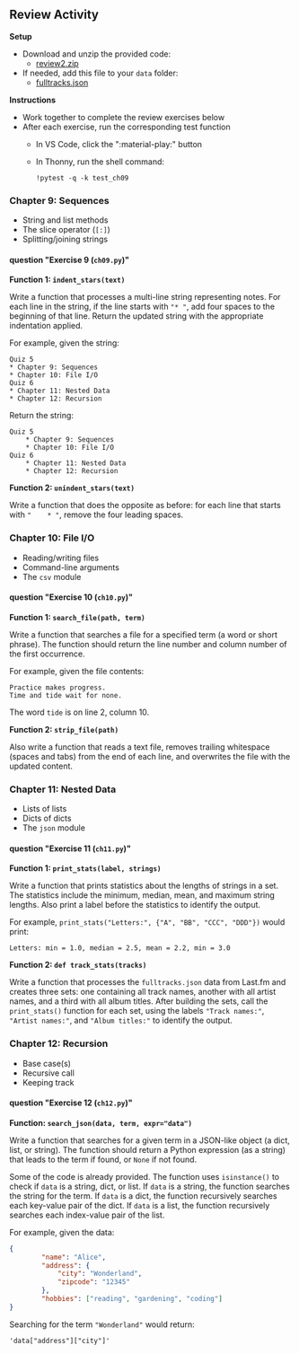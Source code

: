 ## Review Activity

**Setup**

* Download and unzip the provided code:
    * [review2.zip](review2.zip)
* If needed, add this file to your `data` folder:
    * [fulltracks.json](https://w3.cs.jmu.edu/cs149/f24/pa/pa3/data/fulltracks.json)

**Instructions**

* Work together to complete the review exercises below
* After each exercise, run the corresponding test function
    * In VS Code, click the ":material-play:" button
    * In Thonny, run the shell command:

      ```
      !pytest -q -k test_ch09
      ```


### Chapter 9: Sequences

* String and list methods
* The slice operator (`[:]`)
* Splitting/joining strings

#### question "Exercise 9 (`ch09.py`)"

**Function 1: `indent_stars(text)`**

Write a function that processes a multi-line string representing notes.
For each line in the string, if the line starts with `"* "`, add four spaces to the beginning of that line.
Return the updated string with the appropriate indentation applied.

For example, given the string:

```
Quiz 5
* Chapter 9: Sequences
* Chapter 10: File I/O
Quiz 6
* Chapter 11: Nested Data
* Chapter 12: Recursion
```
Return the string:

```
Quiz 5
    * Chapter 9: Sequences
    * Chapter 10: File I/O
Quiz 6
    * Chapter 11: Nested Data
    * Chapter 12: Recursion
```

**Function 2: `unindent_stars(text)`**

Write a function that does the opposite as before:
for each line that starts with <code>"&nbsp; &nbsp; * "</code>, remove the four leading spaces.


### Chapter 10: File I/O

* Reading/writing files
* Command-line arguments
* The `csv` module

#### question "Exercise 10 (`ch10.py`)"

**Function 1: `search_file(path, term)`**

Write a function that searches a file for a specified term (a word or short phrase).
The function should return the line number and column number of the first occurrence.

For example, given the file contents:

```
Practice makes progress.
Time and tide wait for none.
```
The word `tide` is on line 2, column 10.

**Function 2: `strip_file(path)`**

Also write a function that reads a text file, removes trailing whitespace (spaces and tabs) from the end of each line, and overwrites the file with the updated content.


### Chapter 11: Nested Data

* Lists of lists
* Dicts of dicts
* The `json` module

#### question "Exercise 11 (`ch11.py`)"

**Function 1: `print_stats(label, strings)`**

Write a function that prints statistics about the lengths of strings in a set.
The statistics include the minimum, median, mean, and maximum string lengths.
Also print a label before the statistics to identify the output.

For example, `print_stats("Letters:", {"A", "BB", "CCC", "DDD"})` would print:

```
Letters: min = 1.0, median = 2.5, mean = 2.2, min = 3.0
```

**Function 2: `def track_stats(tracks)`**

Write a function that processes the `fulltracks.json` data from Last.fm and creates three sets:
one containing all track names, another with all artist names, and a third with all album titles.
After building the sets, call the `print_stats()` function for each set, using the labels
`"Track names:"`, `"Artist names:"`, and `"Album titles:"` to identify the output.


### Chapter 12: Recursion

* Base case(s)
* Recursive call
* Keeping track

#### question "Exercise 12 (`ch12.py`)"

**Function: `search_json(data, term, expr="data")`**

Write a function that searches for a given term in a JSON-like object (a dict, list, or string).
The function should return a Python expression (as a string) that leads to the term if found, or `None` if not found.

Some of the code is already provided.
The function uses `isinstance()` to check if `data` is a string, dict, or list.
If `data` is a string, the function searches the string for the term.
If `data` is a dict, the function recursively searches each key-value pair of the dict.
If `data` is a list, the function recursively searches each index-value pair of the list.

For example, given the data:

``` json
{
        "name": "Alice",
        "address": {
            "city": "Wonderland",
            "zipcode": "12345"
        },
        "hobbies": ["reading", "gardening", "coding"]
}
```
Searching for the term `"Wonderland"` would return:
```
'data["address"]["city"]'
 ```
